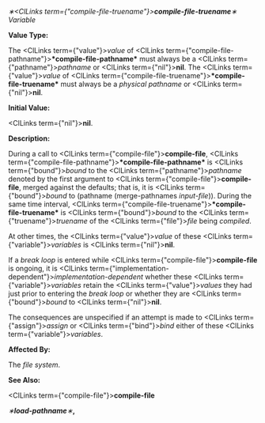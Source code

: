 *∗<ClLinks  term={"compile-file-truename"}><b>*compile-file-truename*</b></ClLinks>∗ Variable* 



**Value Type:** 



The <ClLinks  term={"value"}><i>value</i></ClLinks> of <ClLinks  term={"compile-file-pathname"}><b>\*compile-file-pathname\*</b></ClLinks> must always be a <ClLinks  term={"pathname"}><i>pathname</i></ClLinks> or <ClLinks  term={"nil"}><b>nil</b></ClLinks>. The <ClLinks  term={"value"}><i>value</i></ClLinks> of <ClLinks  term={"compile-file-truename"}><b>\*compile-file-truename\*</b></ClLinks> must always be a *physical pathname* or <ClLinks  term={"nil"}><b>nil</b></ClLinks>. 



**Initial Value:** 



<ClLinks  term={"nil"}><b>nil</b></ClLinks>. 



**Description:** 



During a call to <ClLinks  term={"compile-file"}><b>compile-file</b></ClLinks>, <ClLinks  term={"compile-file-pathname"}><b>\*compile-file-pathname\*</b></ClLinks> is <ClLinks  term={"bound"}><i>bound</i></ClLinks> to the <ClLinks  term={"pathname"}><i>pathname</i></ClLinks> denoted by the first argument to <ClLinks  term={"compile-file"}><b>compile-file</b></ClLinks>, merged against the defaults; that is, it is <ClLinks  term={"bound"}><i>bound</i></ClLinks> to (pathname (merge-pathnames *input-file*)). During the same time interval, <ClLinks  term={"compile-file-truename"}><b>\*compile-file-truename\*</b></ClLinks> is <ClLinks  term={"bound"}><i>bound</i></ClLinks> to the <ClLinks  term={"truename"}><i>truename</i></ClLinks> of the <ClLinks  term={"file"}><i>file</i></ClLinks> being *compiled*. 



At other times, the <ClLinks  term={"value"}><i>value</i></ClLinks> of these <ClLinks  term={"variable"}><i>variables</i></ClLinks> is <ClLinks  term={"nil"}><b>nil</b></ClLinks>. 



If a *break loop* is entered while <ClLinks  term={"compile-file"}><b>compile-file</b></ClLinks> is ongoing, it is <ClLinks  term={"implementation-dependent"}><i>implementation-dependent</i></ClLinks> whether these <ClLinks  term={"variable"}><i>variables</i></ClLinks> retain the <ClLinks  term={"value"}><i>values</i></ClLinks> they had just prior to entering the *break loop* or whether they are <ClLinks  term={"bound"}><i>bound</i></ClLinks> to <ClLinks  term={"nil"}><b>nil</b></ClLinks>. 



The consequences are unspecified if an attempt is made to <ClLinks  term={"assign"}><i>assign</i></ClLinks> or <ClLinks  term={"bind"}><i>bind</i></ClLinks> either of these <ClLinks  term={"variable"}><i>variables</i></ClLinks>. 



**Affected By:** 



The *file system*. 



**See Also:** 



<ClLinks  term={"compile-file"}><b>compile-file</b></ClLinks> 







 



 



*∗***load-pathname***∗***,** 